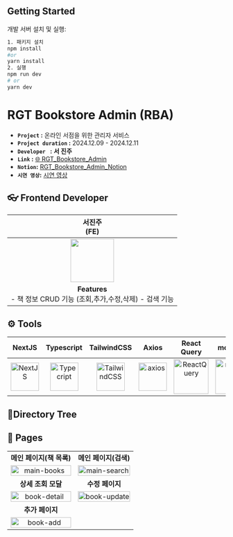 ## Getting Started

개발 서버 설치 및 실행:
```bash
1. 패키지 설치
npm install
#or 
yarn install
2. 실행 
npm run dev
# or
yarn dev
```


# RGT Bookstore Admin (RBA)
- **`Project` :** 온라인 서점을 위한 관리자 서비스
- **`Project duration` :** 2024.12.09 - 2024.12.11
- **`Developer ` :** **서 진주**
- **`Link` :** [🌐 RGT_Bookstore_Admin](https://rgt_bookstore_admin.run/)
- **`Notion`:** [RGT_Bookstore_Admin_Notion](https://www.notion.so/westpearl/1572585ce0eb80fa9a12da1f409ade0e?pvs=4)
- **`시연 영상`:** [시연 영상]()


## 👓 Frontend Developer

| 서진주<br>(FE) |
| :------------: |
| <img src="https://user-images.githubusercontent.com/45915619/233911901-e06e6ec2-41d2-4387-8512-4b3174f3c97d.jpeg" height="100" width="100"> |
| **Features** <br/>- 책 정보 CRUD 기능 (조회,추가,수정,삭제) - 검색 기능 |


##  ⚙️ **Tools** 


| NextJS | Typescript  | TailwindCSS | Axios | React Query | mockAPI | Vercel|
| :----: | :--------: |   :---: | :---: | :---------: | :---------: | :---------: |
| <img alt="NextJS" src="https://encrypted-tbn0.gstatic.com/images?q=tbn:ANd9GcQwqsJpxyle5L9PwXST_rmofMHmA7HEXA30fw&s" width="65" height="65" /> | <img src="https://techstack-generator.vercel.app/ts-icon.svg" alt="Typecript" width="65" height="65" /> | <img src="https://upload.wikimedia.org/wikipedia/commons/thumb/d/d5/Tailwind_CSS_Logo.svg/2560px-Tailwind_CSS_Logo.svg.png" alt="TailwindCSS" width="65" height="65" /> | <img src="https://user-images.githubusercontent.com/45915619/233941806-5d6d2a03-3b82-4267-8966-2eb8b32c9ba0.png" alt="axios" width="65" height="65" /> | <img src="https://encrypted-tbn0.gstatic.com/images?q=tbn:ANd9GcTR6cDwwea5Cf865N8HQYn7J42_QiilcOj9Ug&s" alt="ReactQuery" width="80" height="80" /> | <img src="https://i.ytimg.com/vi/qp6ErTuVGg8/hqdefault.jpg" alt="mockAPI" width="80" height="80" /> |<img src="https://upload.wikimedia.org/wikipedia/commons/thumb/5/5e/Vercel_logo_black.svg/2560px-Vercel_logo_black.svg.png" alt="Vercel" width="80" height="80" /> |


## 🔖Directory Tree



## 🌟 Pages 

|                                                              |                                                              |
| :----------------------------------------------------------: | :----------------------------------------------------------: |
|                      **메인 페이지(책 목록)**                      |                     **메인 페이지(검색)**                     |
| <img alt='main-books' width="100%" src="https://www.notion.so/image/https%3A%2F%2Fprod-files-secure.s3.us-west-2.amazonaws.com%2F3efc29c4-17f6-432a-8628-5bc97bb416d1%2Ffd8763f0-38da-42f7-b90a-1e324e037384%2Fimage.png?table=block&id=1592585c-e0eb-80de-b8ef-e7d3fd522881&spaceId=3efc29c4-17f6-432a-8628-5bc97bb416d1&width=2000&userId=7730a27a-b2d4-4e83-8d56-5178e1828707&cache=v2"/> | <img alt='main-search' width="100%" src="https://www.notion.so/image/https%3A%2F%2Fprod-files-secure.s3.us-west-2.amazonaws.com%2F3efc29c4-17f6-432a-8628-5bc97bb416d1%2F8e072a90-8ad5-4ec2-a99b-eeaa2e2dfb40%2Fimage.png?table=block&id=1592585c-e0eb-8026-9539-da80946be760&spaceId=3efc29c4-17f6-432a-8628-5bc97bb416d1&width=2000&userId=7730a27a-b2d4-4e83-8d56-5178e1828707&cache=v2"/> |
|                    **상세 조회 모달**                     |                     **수정 페이지**                     |
| <img alt='book-detail' width="100%" src="https://www.notion.so/image/https%3A%2F%2Fprod-files-secure.s3.us-west-2.amazonaws.com%2F3efc29c4-17f6-432a-8628-5bc97bb416d1%2Ff0664c8b-f0f7-46ab-8ab5-01bd5b540aff%2Fimage.png?table=block&id=1592585c-e0eb-80a5-b46e-faef71200d3c&spaceId=3efc29c4-17f6-432a-8628-5bc97bb416d1&width=2000&userId=7730a27a-b2d4-4e83-8d56-5178e1828707&cache=v2"/> | <img alt='book-update' width="100%" src="https://www.notion.so/image/https%3A%2F%2Fprod-files-secure.s3.us-west-2.amazonaws.com%2F3efc29c4-17f6-432a-8628-5bc97bb416d1%2F429c2650-5be4-4ad0-8c0d-2a72411bbc8d%2Fimage.png?table=block&id=1592585c-e0eb-80b7-b5a2-deb8a32bf577&spaceId=3efc29c4-17f6-432a-8628-5bc97bb416d1&width=2000&userId=7730a27a-b2d4-4e83-8d56-5178e1828707&cache=v2"/> |
|                          **추가 페이지**                          |                                           |
| <img alt='book-add' width="100%" src="https://www.notion.so/image/https%3A%2F%2Fprod-files-secure.s3.us-west-2.amazonaws.com%2F3efc29c4-17f6-432a-8628-5bc97bb416d1%2F2ce771de-8624-47cd-ad54-84a629e22a6c%2Fimage.png?table=block&id=1592585c-e0eb-800f-9688-cd22bbdec53b&spaceId=3efc29c4-17f6-432a-8628-5bc97bb416d1&width=2000&userId=7730a27a-b2d4-4e83-8d56-5178e1828707&cache=v2"/> | |



